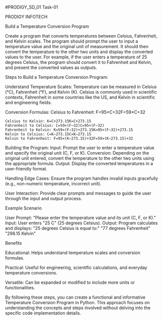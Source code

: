 #PRODIGY_SD_01
Task-01

PRODIGY INFOTECH

Build a Temperature Conversion Program

Create a program that converts temperatures between Celsius, Fahrenheit, and Kelvin scales. The program should prompt the user to input a temperature value and the original unit of measurement. It should then convert the temperature to the other two units and display the converted values to the user. For example, if the user enters a temperature of 25 degrees Celsius, the program should convert it to Fahrenheit and Kelvin, and present the converted values as outputs.

Steps to Build a Temperature Conversion Program:

Understand Temperature Scales: Temperature can be measured in Celsius (°C), Fahrenheit (°F), and Kelvin (K). Celsius is commonly used in scientific contexts, Fahrenheit in some countries like the US, and Kelvin in scientific and engineering fields.

Conversion Formulas: Celsius to Fahrenheit: F=95×C+32F=59​×C+32

    Celsius to Kelvin: K=C+273.15K=C+273.15
    Fahrenheit to Celsius: C=59×(F−32)C=95​×(F−32)
    Fahrenheit to Kelvin: K=59×(F−32)+273.15K=95​×(F−32)+273.15
    Kelvin to Celsius: C=K−273.15C=K−273.15
    Kelvin to Fahrenheit: F=95×(K−273.15)+32F=59​×(K−273.15)+32
Building the Program: Input: Prompt the user to enter a temperature value and specify the original unit (C, F, or K). Conversion: Depending on the original unit entered, convert the temperature to the other two units using the appropriate formula. Output: Display the converted temperatures in a user-friendly format.

Handling Edge Cases: Ensure the program handles invalid inputs gracefully (e.g., non-numeric temperature, incorrect unit).

User Interaction: Provide clear prompts and messages to guide the user through the input and output process.

Example Scenario

User Prompt: "Please enter the temperature value and its unit (C, F, or K)." Input: User enters "25 C" (25 degrees Celsius). Output: Program calculates and displays: "25 degrees Celsius is equal to:" "77 degrees Fahrenheit" "298.15 Kelvin"

Benefits

Educational: Helps understand temperature scales and conversion formulas.

Practical: Useful for engineering, scientific calculations, and everyday temperature conversions.

Versatile: Can be expanded or modified to include more units or functionalities.

By following these steps, you can create a functional and informative Temperature Conversion Program in Python. This approach focuses on understanding the concepts and steps involved without delving into the specific code implementation details.
